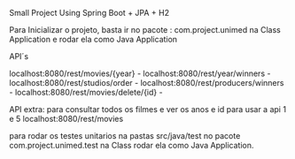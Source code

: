Small Project Using Spring Boot + JPA + H2

Para Inicializar o projeto, basta ir no pacote : com.project.unimed na Class Application e rodar ela como Java Application

API´s

localhost:8080/rest/movies/{year} - localhost:8080/rest/year/winners - localhost:8080/rest/studios/order - localhost:8080/rest/producers/winners - localhost:8080/rest/movies/delete/{id} -

API extra: para consultar todos os filmes e ver os anos e id para usar a api 1 e 5 localhost:8080/rest/movies

para rodar os testes unitarios na pastas src/java/test no pacote com.project.unimed.test na Class rodar ela como Java Application.
